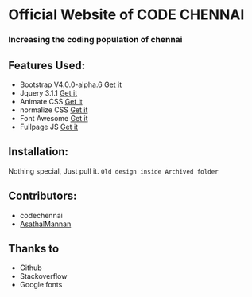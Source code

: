 # Official Website of CODE CHENNAI
### Increasing the coding population of chennai

## Features Used:

+ Bootstrap V4.0.0-alpha.6 [Get it](https://v4-alpha.getbootstrap.com/)
+ Jquery 3.1.1 [Get it](https://code.jquery.com/jquery-3.1.1.slim.min.js)
+ Animate CSS [Get it](https://daneden.github.io/animate.css/)
+ normalize CSS [Get it](https://necolas.github.io/normalize.css/)
+ Font Awesome [Get it](http://fontawesome.io/)
+ Fullpage JS [Get it](http://alvarotrigo.com/fullPage/)

## Installation:

Nothing special, Just pull it.
`Old design inside Archived folder`

## Contributors:

+ codechennai
+ [AsathalMannan](https://github.com/AsathalMannan)

## Thanks to

+ Github
+ Stackoverflow
+ Google fonts
